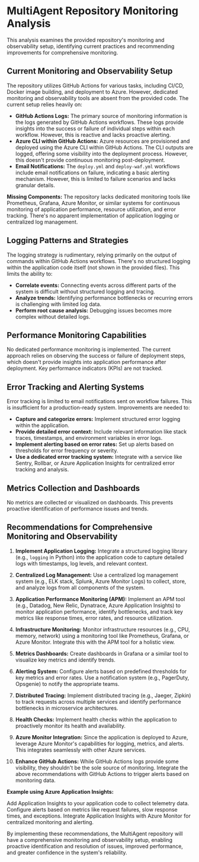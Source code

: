 # MultiAgent Repository Monitoring Analysis

This analysis examines the provided repository's monitoring and observability setup, identifying current practices and recommending improvements for comprehensive monitoring.

## Current Monitoring and Observability Setup

The repository utilizes GitHub Actions for various tasks, including CI/CD, Docker image building, and deployment to Azure.  However, dedicated monitoring and observability tools are absent from the provided code.  The current setup relies heavily on:

* **GitHub Actions Logs:**  The primary source of monitoring information is the logs generated by GitHub Actions workflows. These logs provide insights into the success or failure of individual steps within each workflow.  However, this is reactive and lacks proactive alerting.
* **Azure CLI within GitHub Actions:** Azure resources are provisioned and deployed using the Azure CLI within GitHub Actions.  The CLI outputs are logged, offering some visibility into the deployment process.  However, this doesn't provide continuous monitoring post-deployment.
* **Email Notifications:**  The `deploy.yml` and `deploy-waf.yml` workflows include email notifications on failure, indicating a basic alerting mechanism.  However, this is limited to failure scenarios and lacks granular details.

**Missing Components:**  The repository lacks dedicated monitoring tools like Prometheus, Grafana, Azure Monitor, or similar systems for continuous monitoring of application performance, resource utilization, and error tracking.  There's no apparent implementation of application logging or centralized log management.

## Logging Patterns and Strategies

The logging strategy is rudimentary, relying primarily on the output of commands within GitHub Actions workflows.  There's no structured logging within the application code itself (not shown in the provided files).  This limits the ability to:

* **Correlate events:**  Connecting events across different parts of the system is difficult without structured logging and tracing.
* **Analyze trends:**  Identifying performance bottlenecks or recurring errors is challenging with limited log data.
* **Perform root cause analysis:**  Debugging issues becomes more complex without detailed logs.


## Performance Monitoring Capabilities

No dedicated performance monitoring is implemented.  The current approach relies on observing the success or failure of deployment steps, which doesn't provide insights into application performance after deployment.  Key performance indicators (KPIs) are not tracked.

## Error Tracking and Alerting Systems

Error tracking is limited to email notifications sent on workflow failures.  This is insufficient for a production-ready system.  Improvements are needed to:

* **Capture and categorize errors:**  Implement structured error logging within the application.
* **Provide detailed error context:**  Include relevant information like stack traces, timestamps, and environment variables in error logs.
* **Implement alerting based on error rates:**  Set up alerts based on thresholds for error frequency or severity.
* **Use a dedicated error tracking system:**  Integrate with a service like Sentry, Rollbar, or Azure Application Insights for centralized error tracking and analysis.

## Metrics Collection and Dashboards

No metrics are collected or visualized on dashboards.  This prevents proactive identification of performance issues and trends.

## Recommendations for Comprehensive Monitoring and Observability

1. **Implement Application Logging:**  Integrate a structured logging library (e.g., `logging` in Python) into the application code to capture detailed logs with timestamps, log levels, and relevant context.

2. **Centralized Log Management:**  Use a centralized log management system (e.g., ELK stack, Splunk, Azure Monitor Logs) to collect, store, and analyze logs from all components of the system.

3. **Application Performance Monitoring (APM):**  Implement an APM tool (e.g., Datadog, New Relic, Dynatrace, Azure Application Insights) to monitor application performance, identify bottlenecks, and track key metrics like response times, error rates, and resource utilization.

4. **Infrastructure Monitoring:**  Monitor infrastructure resources (e.g., CPU, memory, network) using a monitoring tool like Prometheus, Grafana, or Azure Monitor.  Integrate this with the APM tool for a holistic view.

5. **Metrics Dashboards:**  Create dashboards in Grafana or a similar tool to visualize key metrics and identify trends.

6. **Alerting System:**  Configure alerts based on predefined thresholds for key metrics and error rates.  Use a notification system (e.g., PagerDuty, Opsgenie) to notify the appropriate teams.

7. **Distributed Tracing:**  Implement distributed tracing (e.g., Jaeger, Zipkin) to track requests across multiple services and identify performance bottlenecks in microservice architectures.

8. **Health Checks:**  Implement health checks within the application to proactively monitor its health and availability.

9. **Azure Monitor Integration:** Since the application is deployed to Azure, leverage Azure Monitor's capabilities for logging, metrics, and alerts.  This integrates seamlessly with other Azure services.

10. **Enhance GitHub Actions:** While GitHub Actions logs provide some visibility, they shouldn't be the sole source of monitoring.  Integrate the above recommendations with GitHub Actions to trigger alerts based on monitoring data.


**Example using Azure Application Insights:**

Add Application Insights to your application code to collect telemetry data.  Configure alerts based on metrics like request failures, slow response times, and exceptions.  Integrate Application Insights with Azure Monitor for centralized monitoring and alerting.


By implementing these recommendations, the MultiAgent repository will have a comprehensive monitoring and observability setup, enabling proactive identification and resolution of issues, improved performance, and greater confidence in the system's reliability.